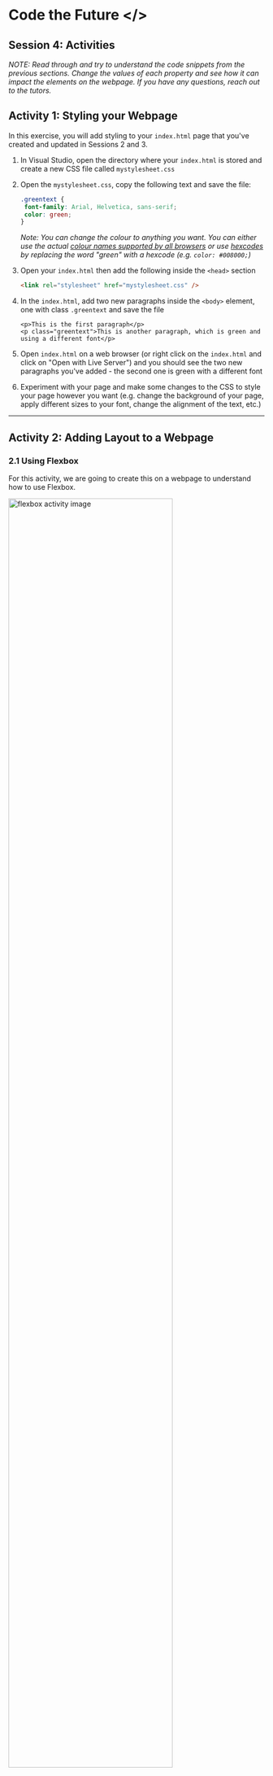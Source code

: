 # Code the Future </>

## Session 4: Activities

_NOTE: Read through and try to understand the code snippets from the previous sections. Change the values of each property and see how it can impact the elements on the webpage. If you have any questions, reach out to the tutors._

## Activity 1: Styling your Webpage

In this exercise, you will add styling to your `index.html` page that you've created and updated in Sessions 2 and 3.

1. In Visual Studio, open the directory where your `index.html` is stored and create a new CSS file called `mystylesheet.css`
2. Open the `mystylesheet.css`, copy the following text and save the file:

   ```css
   .greentext {
   	font-family: Arial, Helvetica, sans-serif;
   	color: green;
   }
   ```

   _Note: You can change the colour to anything you want. You can either use the actual <a style="pointer-events:all" href='https://www.w3schools.com/cssref/css_colors.asp' target='_blank' title="colour names supported by all browsers">colour names supported by all browsers</a> or use <a style="pointer-events:all" href='https://htmlcolorcodes.com/' target='_blank' title="hexcodes">hexcodes</a> by replacing the word "green" with a hexcode (e.g. `color: #008000;`)_

3. Open your `index.html` then add the following inside the `<head>` section

   ```html
   <link rel="stylesheet" href="mystylesheet.css" />
   ```

4. In the `index.html`, add two new paragraphs inside the `<body>` element, one with class `.greentext` and save the file
   ```
   <p>This is the first paragraph</p>
   <p class="greentext">This is another paragraph, which is green and using a different font</p>
   ```
5. Open `index.html` on a web browser (or right click on the `index.html` and click on "Open with Live Server") and you should see the two new paragraphs you've added - the second one is green with a different font

6. Experiment with your page and make some changes to the CSS to style your page however you want (e.g. change the background of your page, apply different sizes to your font, change the alignment of the text, etc.)

---

## Activity 2: Adding Layout to a Webpage

### 2.1 Using Flexbox

For this activity, we are going to create this on a webpage to understand how to use Flexbox.

<img src="https://raw.githubusercontent.com/sarah-cic-uk/Code-the-Future/main/images/session4/flexbox_activity1.png" alt="flexbox activity image" width="80%">

1. Open Visual Studio code and create a new HTML file and call it `flexbox_sample.html` and a new CSS file and call it `layout_stylesheet.css`
2. Open the `flexbox_sample.html` and copy the following and save the file

   ```html
   <!DOCTYPE html>
   <html lang="en">
   	<head>
   		<title>Flexbox Example</title>
   		<link rel="stylesheet" href="layout_stylesheet.css" />
   	</head>
   	<body id="flexbox-demo-bg">
   		<h1>Flexbox Example</h1>
   		<div class="flex-container">
   			<div class="flex-item">F</div>
   			<div class="flex-item">L</div>
   			<div class="flex-item">E</div>
   			<div class="flex-item">X</div>
   			<div class="flex-item">B</div>
   			<div class="flex-item">O</div>
   			<div class="flex-item">X</div>
   		</div>
   		<p>I just created my first flexbox.</p>
   	</body>
   </html>
   ```

3. Open the `flexbox_sample.html` in a web browser (or right click on html file and click on "Open Live Server") to view the changes you've made

4. Add some styling to this by copying the following into `layout_stylesheet.css` and save the file

   ```css
   * {
   	font-family: Arial, Helvetica, sans-serif;
   }

   body {
   	background-color: white;
   	color: black;
   }

   /* Styling Flexbox */
   #flexbox-demo-bg {
   	background-color: purple;
   	color: white;
   }

   .flex-container {
   	display: flex;
   	flex-wrap: nowrap;
   	background-color: pink;
   }

   .flex-item {
   	background-color: blue;
   	width: 100px;
   	margin: 10px;
   	text-align: center;
   	line-height: 75px;
   	font-size: 30px;
   }
   ```

5. View on the web browser are (refresh the page if you can't see the changes). It should look like the Flexbox Example screenshot above

### 2.2 Using Grid

For this activity, we are going to create this on a webpage to understand how to use Grids.

<img src="https://raw.githubusercontent.com/sarah-cic-uk/Code-the-Future/main/images/session4/grid_activity1.png" alt="grid activity image" width="50%">

1. Open Visual Studio code and create a new HTML file and call it `grid_sample.html` and copy the following and save the file

   ```html
   <!DOCTYPE html>
   <html lang="en">
   	<head>
   		<title>Grid Example</title>
   		<link rel="stylesheet" href="layout_stylesheet.css" />
   	</head>
   	<body>
   		<h1>Grid Example</h1>
   		<p>I just created my very first CSS Grid.</p>
   		<div class="grid-container">
   			<div class="grid-item">1</div>
   			<div class="grid-item">2</div>
   			<div class="grid-item">3</div>
   			<div class="grid-item">4</div>
   			<div class="grid-item">5</div>
   			<div class="grid-item">6</div>
   			<div class="grid-item">7</div>
   			<div class="grid-item">8</div>
   			<div class="grid-item">9</div>
   		</div>
   	</body>
   </html>
   ```

2. Open the `grid_sample.html` in a web browser (or right click on html file and click on "Open Live Server") to view the changes you've made

3. Open `layout_stylesheet.css` and add the following after the last line in the file

   ```css
   /* Styling Grid */
   .grid-container {
   	display: grid;
   	grid-template-rows: 100px 100px 100px;
   	grid-template-columns: 100px 100px 100px;
   	row-gap: 10px;
   	column-gap: 20px;
   }
   .grid-item {
   	background-color: blue;
   	color: white;
   	border: 3px solid purple;
   	width: 100px;
   	text-align: center;
   	line-height: 100px;
   	font-size: 30px;
   }
   ```

4. View on the web browser are (refresh the page if you can't see the changes). It should look like the Grid Example screenshot above

---

## Activity 3: Style and Add Layout to your Web Page

Using the skills you've learned for this session, change your `index.html` to improve the appearance of your web page to your preference. You can also change the layout of your page to add headers/footers, navigation bar, etc. Here are some sample <a style="pointer-events:all" href='https://www.w3schools.com/css/css_templates.asp' target='_blank' title="CSS Templates">CSS Templates</a> for inspiration.

_BONUS: Use one of the CSS Frameworks of your choice (can be one of the examples mentioned above or something else) and apply it to your web pages._

_EXTRA ACTIVITY: For testing out your knowlwdge on Flexbox and Grid you can visit these sites <a style="pointer-events:all" href='https://flexboxfroggy.com/' target='_blank' title="Flexbox Froggy">Flexbox Froggy</a> and <a style="pointer-events:all" href='https://cssgridgarden.com/' target='_blank' title="Grid Garden">Grid Garden</a>._

<div style="width: 100%">
<a href='introduction_to_css.md'><-- Previous section: Advanced CSS</a>
<div align="right"><a href='../session-5/README.md'>Next section: Session 5 Accessibility and Personal Project Planning --></a></div>
</div>
